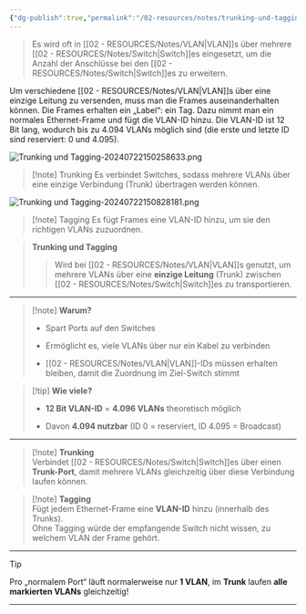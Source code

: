 ```yaml
---
{"dg-publish":true,"permalink":"/02-resources/notes/trunking-und-tagging/","tags":["netzwerk","hardware"],"noteIcon":"","updated":"2025-03-24T22:46:04.000+01:00"}
---
```


>Es wird oft in [[02 - RESOURCES/Notes/VLAN\|VLAN]]s über mehrere [[02 - RESOURCES/Notes/Switch\|Switch]]es eingesetzt, um die Anzahl der Anschlüsse bei den [[02 - RESOURCES/Notes/Switch\|Switch]]es zu erweitern.

Um verschiedene [[02 - RESOURCES/Notes/VLAN\|VLAN]]s über eine einzige Leitung zu versenden, muss man die Frames auseinanderhalten können. Die Frames erhalten ein „Label“: ein Tag. Dazu nimmt man ein normales Ethernet-Frame und fügt die VLAN-ID hinzu. Die VLAN-ID ist 12 Bit lang, wodurch bis zu 4.094 VLANs möglich sind (die erste und letzte ID sind reserviert: 0 und 4.095).


![Trunking und Tagging-20240722150258633.png](/img/user/02%20-%20RESOURCES/Files/IMG/Trunking%20und%20Tagging-20240722150258633.png)
>[!note] Trunking
> Es verbindet Switches, sodass mehrere VLANs über eine einzige Verbindung (Trunk) übertragen werden können.


![Trunking und Tagging-20240722150828181.png](/img/user/02%20-%20RESOURCES/Files/IMG/Trunking%20und%20Tagging-20240722150828181.png)
>[!note] Tagging
> Es fügt Frames eine VLAN-ID hinzu, um sie den richtigen VLANs zuzuordnen.


> **Trunking und Tagging**
> 
> > Wird bei [[02 - RESOURCES/Notes/VLAN\|VLAN]]s genutzt, um mehrere VLANs über eine **einzige Leitung** (Trunk) zwischen [[02 - RESOURCES/Notes/Switch\|Switch]]es zu transportieren.

---

> [!note] **Warum?**
> 
> - Spart Ports auf den Switches
>     
> - Ermöglicht es, viele VLANs über nur ein Kabel zu verbinden
>     
> - [[02 - RESOURCES/Notes/VLAN\|VLAN]]-IDs müssen erhalten bleiben, damit die Zuordnung im Ziel-Switch stimmt
>     

> [!tip] **Wie viele?**
> 
> - **12 Bit VLAN-ID** = **4.096 VLANs** theoretisch möglich
>     
> - Davon **4.094 nutzbar** (ID 0 = reserviert, ID 4.095 = Broadcast)
>     

---

> [!note] **Trunking**  
> Verbindet [[02 - RESOURCES/Notes/Switch\|Switch]]es über einen **Trunk-Port**, damit mehrere VLANs gleichzeitig über diese Verbindung laufen können.

> [!note] **Tagging**  
> Fügt jedem Ethernet-Frame eine **VLAN-ID** hinzu (innerhalb des Trunks).  
> Ohne Tagging würde der empfangende Switch nicht wissen, zu welchem VLAN der Frame gehört.

---

> [!tip]  
> Pro „normalem Port“ läuft normalerweise nur **1 VLAN**, im **Trunk** laufen **alle markierten VLANs** gleichzeitig!

---